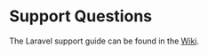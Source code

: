 # Support Questions

The Laravel support guide can be found in the [Wiki](https://github.com/KinoriTech/soyokaze/wiki/contribution#support-questions).
